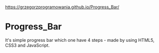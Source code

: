 https://grzegorzprogramowania.github.io/Progress_Bar/

# Progress_Bar
It's simple progress bar which one have 4 steps -  made by using HTML5, CSS3 and JavaScript.
